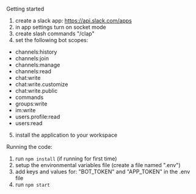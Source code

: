 Getting started

1. create a slack app: https://api.slack.com/apps
2. in app settings turn on socket mode
3. create slash commands "/clap"
4. set the following bot scopes:
- channels:history
- channels:join
- channels:manage
- channels:read
- chat:write
- chat:write.customize
- chat:write.public
- commands
- groups:write
- im:write
- users.profile:read
- users:read
5. install the application to your workspace

Running the code:

1. run `npm install` (if running for first time)
2. setup the environmental variables file (create a file named ".env")
3. add keys and values for: "BOT_TOKEN" and "APP_TOKEN" in the .env file
4. run `npm start` 